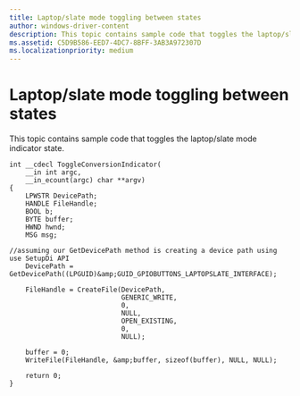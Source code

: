 ```yaml
---
title: Laptop/slate mode toggling between states
author: windows-driver-content
description: This topic contains sample code that toggles the laptop/slate mode indicator state.
ms.assetid: C5D9B586-EED7-4DC7-8BFF-3AB3A972307D
ms.localizationpriority: medium
---
```


# Laptop/slate mode toggling between states


This topic contains sample code that toggles the laptop/slate mode indicator state.

```
int __cdecl ToggleConversionIndicator(
    __in int argc,
    __in_ecount(argc) char **argv)
{
    LPWSTR DevicePath;
    HANDLE FileHandle;
    BOOL b;
    BYTE buffer;
    HWND hwnd;
    MSG msg;

//assuming our GetDevicePath method is creating a device path using use SetupDi API
    DevicePath = GetDevicePath((LPGUID)&amp;GUID_GPIOBUTTONS_LAPTOPSLATE_INTERFACE);
   
    FileHandle = CreateFile(DevicePath,
                            GENERIC_WRITE,
                            0,
                            NULL,
                            OPEN_EXISTING,
                            0,
                            NULL);
   
    buffer = 0;
    WriteFile(FileHandle, &amp;buffer, sizeof(buffer), NULL, NULL);

    return 0;
}
```

 

 




